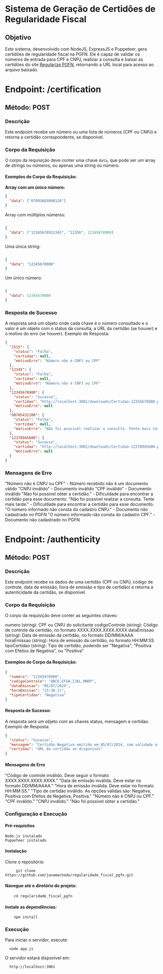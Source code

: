 # Sistema de Geração de Certidões de Regularidade Fiscal

## Objetivo
Este sistema, desenvolvido com NodeJS, ExpressJS e Puppeteer, gera certidões de regularidade fiscal na PGFN. Ele é capaz de validar os números de entrada para CPF e CNPJ, realizar a consulta e baixar as certidões do site [Regularize PGFN](https://www.regularize.pgfn.gov.br/), retornando a URL local para acesso ao arquivo baixado.

# Endpoint: /certification

## Método: POST

### Descrição
Este endpoint recebe um número ou uma lista de números (CPF ou CNPJ) e retorna a certidão correspondente, se disponível.

### Corpo da Requisição
O corpo da requisição deve conter uma chave `data`, que pode ser um array de strings ou números, ou apenas uma string ou número.

#### Exemplos de Corpo da Requisição:

**Array com um único número:**
```json
{
  "data": ["67093683000120"]
}
```

Array com múltiplos números:

```json

{
  "data": ["12345678912345", "12356", 12345678900]
}
```

Uma única string:

```json

{
  "data": "12345678900"
}
```

Um único número:

```json

{
  "data": 12345678900
}
```

### Resposta de Sucesso

A resposta será um objeto onde cada chave é o número consultado e o valor é um objeto com o status da consulta, a URL da certidão (se houver) e o motivo do erro (se houver).
Exemplo de Resposta:

```json
{
  "1515": {
    "status": "Falha",
    "certidao": null,
    "motivoErro": "Número não é CNPJ ou CPF"
  },
  "12345": {
    "status": "Falha",
    "certidao": null,
    "motivoErro": "Número não é CNPJ ou CPF"
  },
  "12345678900": {
    "status": "Sucesso",
    "certidao": "http://localhost:3001/downloads/Certidao-12345678900.pdf",
    "motivoErro": null
  },
  "98765432100": {
    "status": "Falha",
    "certidao": null,
    "motivoErro": "Não foi possível realizar a consulta. Tente mais tarde."
  },
  "12378945600": {
    "status": "Sucesso",
    "certidao": "http://localhost:3001/downloads/Certidao-12378945600.pdf",
    "motivoErro": null
  }
}
```

### Mensagens de Erro

  "Número não é CNPJ ou CPF" - Número recebido não é um documento válido
  "CNPJ inválido" - Documento inválido
  "CPF inválido" - Documento inválido
  "Não foi possível obter a certidão." - Dificuldade para encontrar a certidão para esse documento.
  "Não foi possível realizar a consulta. Tente mais tarde." - Dificuldade para encontrar a certidão para esse documento.
  "O número informado não consta do cadastro CNPJ." - Documento não cadastrado no PGFN
  "O número informado não consta do cadastro CPF." - Documento não cadastrado no PGFN

# Endpoint: /authenticity

## Método: POST

### Descrição

Este endpoint recebe os dados de uma certidão (CPF ou CNPJ, código de controle, data de emissão, hora de emissão e tipo de certidão) e retorna a autenticidade da certidão, se disponível.

### Corpo da Requisição
O corpo da requisição deve conter as seguintes chaves:

numero (string): CPF ou CNPJ do solicitante
codigoControle (string): Código de controle da certidão, no formato XXXX.XXXX.XXXX.XXXX
dataEmissao (string): Data de emissão da certidão, no formato DD/MM/AAAA
horaEmissao (string): Hora de emissão da certidão, no formato HH:MM:SS
tipoCertidao (string): Tipo de certidão, podendo ser "Negativa", "Positiva com Efeitos de Negativa", ou "Positiva"

#### Exemplos de Corpo da Requisição:
```json
{
  "numero": "12345678900",
  "codigoControle": "ABCD.EFGH.IJKL.MNOP",
  "dataEmissao": "05/07/2024",
  "horaEmissao": "23:38:11",
  "tipoCertidao": "Negativa"
}
```

#### Resposta de Sucesso:
A resposta será um objeto com as chaves status, mensagem e certidao. Exemplo de Resposta:

```json
{
  "status": "Sucesso",
  "mensagem": "Certidão Negativa emitida em 05/07/2024, com validade até 01/01/2025.",
  "certidao": "URL da certidão se disponível"
}
```

#### Mensagens de Erro
  "Código de controle inválido. Deve seguir o formato XXXX.XXXX.XXXX.XXXX."
  "Data de emissão inválida. Deve estar no formato DD/MM/AAAA."
  "Hora de emissão inválida. Deve estar no formato HH:MM:SS."
  "Tipo de certidão inválido. As opções válidas são: Negativa, Positiva com Efeitos de Negativa, Positiva."
  "Número não é CNPJ ou CPF."
  "CPF inválido."
  "CNPJ inválido."
  "Não foi possível obter a certidão."

### Configuração e Execução
#### Pré-requisitos

    Node.js instalado
    Puppeteer instalado

#### Instalação
Clone o repositório:
```
     git clone https://github.com/janamachado/regularidade_fiscal_pgfn.git
```


#### Navegue até o diretório do projeto:
```
    cd regularidade_fiscal_pgfn
```

#### Instale as dependências:
```
    npm install
```

### Execução

Para iniciar o servidor, execute:
```
  node app.js
```

O servidor estará disponível em:
```
  http://localhost:3001
```
